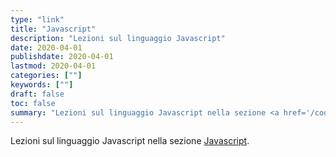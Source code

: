 ```yaml
---
type: "link"
title: "Javascript"
description: "Lezioni sul linguaggio Javascript"
date: 2020-04-01
publishdate: 2020-04-01
lastmod: 2020-04-01
categories: [""]
keywords: [""]
draft: false
toc: false
summary: "Lezioni sul linguaggio Javascript nella sezione <a href='/coding/web/javascript'>Javascript</a>"
---
```


Lezioni sul linguaggio Javascript nella sezione <a href='/coding/web/javascript'>Javascript</a>.
